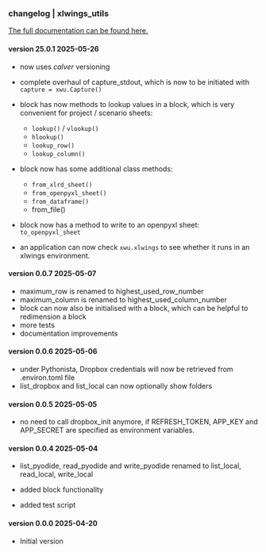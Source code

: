 ### changelog | xlwings_utils

[The full documentation can be found here.](https://www.salabim.org/xlwings_utils)

#### version 25.0.1  2025-05-26
- now uses *calver* versioning
- complete overhaul of capture_stdout, which is now to be initiated with `capture = xwu.Capture()`
- block has now methods to lookup values in a block, which is very convenient for project / scenario sheets:
  - `lookup()` / `vlookup()`
  - `hlookup()`
  - `lookup_row()`
  - `lookup_column()`
- block now has some additional class methods:
  - `from_xlrd_sheet()`
  - `from_openpyxl_sheet()`
  - `from_dataframe()`
  -  from_file()

- block now has a method to write to an openpyxl sheet: `to_openpyxl_sheet`

- an application can now check `xwu.xlwings` to see whether it runs in an xlwings environment.

#### version 0.0.7  2025-05-07

- maximum_row is renamed to highest_used_row_number
- maximum_column is renamed to highest_used_column_number
- block can now also be initialised with a block, which can be helpful to redimension a block
- more tests
- documentation improvements

#### version 0.0.6  2025-05-06

- under Pythonista, Dropbox credentials will now be retrieved from .environ.toml file
- list_dropbox and list_local can now optionally show folders

#### version 0.0.5  2025-05-05

- no need to call dropbox_init anymore, if REFRESH_TOKEN, APP_KEY and APP_SECRET
  are specified as environment variables. 

#### version 0.0.4  2025-05-04

- list_pyodide, read_pyodide and write_pyodide renamed to list_local, read_local, write_local

- added block functionality

- added test script

#### version 0.0.0  2025-04-20

- Initial version
